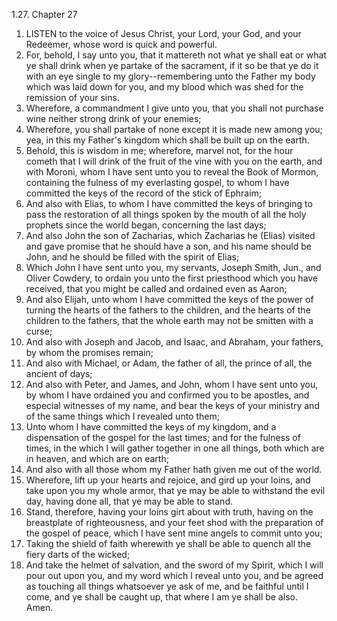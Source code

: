 1.27. Chapter 27
1. LISTEN to the voice of Jesus Christ, your Lord, your God, and your Redeemer, whose word is quick and powerful.
2. For, behold, I say unto you, that it mattereth not what ye shall eat or what ye shall drink when ye partake of the sacrament, if it so be that ye do it with an eye single to my glory--remembering unto the Father my body which was laid down for you, and my blood which was shed for the remission of your sins.
3. Wherefore, a commandment I give unto you, that you shall not purchase wine neither strong drink of your enemies;
4. Wherefore, you shall partake of none except it is made new among you; yea, in this my Father's kingdom which shall be built up on the earth.
5. Behold, this is wisdom in me; wherefore, marvel not, for the hour cometh that I will drink of the fruit of the vine with you on the earth, and with Moroni, whom I have sent unto you to reveal the Book of Mormon, containing the fulness of my everlasting gospel, to whom I have committed the keys of the record of the stick of Ephraim;
6. And also with Elias, to whom I have committed the keys of bringing to pass the restoration of all things spoken by the mouth of all the holy prophets since the world began, concerning the last days;
7. And also John the son of Zacharias, which Zacharias he (Elias) visited and gave promise that he should have a son, and his name should be John, and he should be filled with the spirit of Elias;
8. Which John I have sent unto you, my servants, Joseph Smith, Jun., and Oliver Cowdery, to ordain you unto the first priesthood which you have received, that you might be called and ordained even as Aaron;
9. And also Elijah, unto whom I have committed the keys of the power of turning the hearts of the fathers to the children, and the hearts of the children to the fathers, that the whole earth may not be smitten with a curse;
10. And also with Joseph and Jacob, and Isaac, and Abraham, your fathers, by whom the promises remain;
11. And also with Michael, or Adam, the father of all, the prince of all, the ancient of days;
12. And also with Peter, and James, and John, whom I have sent unto you, by whom I have ordained you and confirmed you to be apostles, and especial witnesses of my name, and bear the keys of your ministry and of the same things which I revealed unto them;
13. Unto whom I have committed the keys of my kingdom, and a dispensation of the gospel for the last times; and for the fulness of times, in the which I will gather together in one all things, both which are in heaven, and which are on earth;
14. And also with all those whom my Father hath given me out of the world.
15. Wherefore, lift up your hearts and rejoice, and gird up your loins, and take upon you my whole armor, that ye may be able to withstand the evil day, having done all, that ye may be able to stand.
16. Stand, therefore, having your loins girt about with truth, having on the breastplate of righteousness, and your feet shod with the preparation of the gospel of peace, which I have sent mine angels to commit unto you;
17. Taking the shield of faith wherewith ye shall be able to quench all the fiery darts of the wicked;
18. And take the helmet of salvation, and the sword of my Spirit, which I will pour out upon you, and my word which I reveal unto you, and be agreed as touching all things whatsoever ye ask of me, and be faithful until I come, and ye shall be caught up, that where I am ye shall be also. Amen.

